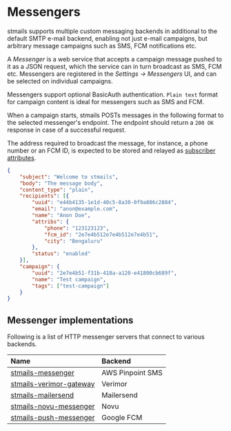 # Messengers

stmails supports multiple custom messaging backends in additional to the default SMTP e-mail backend, enabling not just e-mail campaigns, but arbitrary message campaigns such as SMS, FCM notifications etc.

A *Messenger* is a web service that accepts a campaign message pushed to it as a JSON request, which the service can in turn broadcast as SMS, FCM etc. Messengers are registered in the *Settings -> Messengers* UI, and can be selected on individual campaigns.

Messengers support optional BasicAuth authentication. `Plain text` format for campaign content is ideal for messengers such as SMS and FCM.

When a campaign starts, stmails POSTs messages in the following format to the selected messenger's endpoint. The endpoint should return a `200 OK` response in case of a successful request.

The address required to broadcast the message, for instance, a phone number or an FCM ID, is expected to be stored and relayed as [subscriber attributes](concepts.md/#attributes). 

```json
{
	"subject": "Welcome to stmails",
	"body": "The message body",
	"content_type": "plain",
	"recipients": [{
		"uuid": "e44b4135-1e1d-40c5-8a30-0f9a886c2884",
		"email": "anon@example.com",
		"name": "Anon Doe",
		"attribs": {
			"phone": "123123123",
			"fcm_id": "2e7e4b512e7e4b512e7e4b51",
			"city": "Bengaluru"
		},
		"status": "enabled"
	}],
	"campaign": {
		"uuid": "2e7e4b51-f31b-418a-a120-e41800cb689f",
		"name": "Test campaign",
		"tags": ["test-campaign"]
	}
}
```

## Messenger implementations

Following is a list of HTTP messenger servers that connect to various backends.

| Name                                                                                 | Backend          |
|:-------------------------------------------------------------------------------------|:-----------------|
| [stmails-messenger](https://github.com/joeirimpan/stmails-messenger)               | AWS Pinpoint SMS |
| [stmails-verimor-gateway](https://github.com/antandros/stmails-verimor-gateway)    | Verimor          |
| [stmails-mailersend](https://github.com/tkawczynski/stmails-mailersend)            | Mailersend       |
| [stmails-novu-messenger](https://github.com/Codepowercode/stmails-novu-messenger)  | Novu             |
| [stmails-push-messenger](https://github.com/shyamkrishna21/stmails-push-messenger) | Google FCM       |
